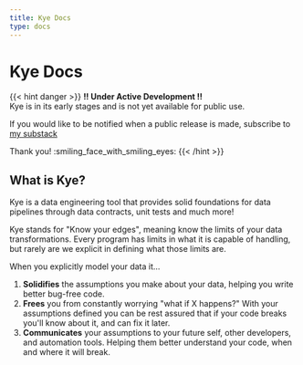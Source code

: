 ```yaml
---
title: Kye Docs
type: docs
---
```


# Kye Docs

{{< hint danger >}}
**!! Under Active Development !!**  
Kye is in its early stages and is not yet available for public use.

If you would like to be notified when a public release is made, subscribe to [my substack](https://kyelabs.substack.com) 

Thank you! :smiling_face_with_smiling_eyes:
{{< /hint >}}

## What is Kye?

Kye is a data engineering tool that provides solid foundations for data pipelines through data contracts, unit tests and much more!

Kye stands for "Know your edges", meaning know the limits of your data transformations. Every program has limits in what it is capable of handling, but rarely are we explicit in defining what those limits are.

When you explicitly model your data it...
1. **Solidifies** the assumptions you make about your data, helping you write better bug-free code.
2. **Frees** you from constantly worrying "what if X happens?" With your assumptions defined you can be rest assured that if your code breaks you'll know about it, and can fix it later.
3. **Communicates** your assumptions to your future self, other developers, and automation tools. Helping them better understand your code, when and where it will break.
